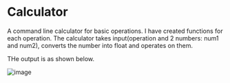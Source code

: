 # Calculator
A command line calculator for basic operations.
I have created functions for each operation. The calculator takes input(operation and 2 numbers: num1 and num2), converts the number into float and operates on them.

THe output is as shown below.

![image](https://github.com/user-attachments/assets/2b5131ea-128d-4a17-bdb2-72aca4150140)
